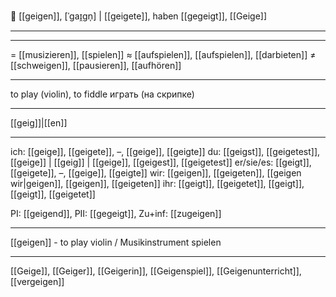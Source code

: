 🎻 [[geigen]], [ˈɡaɪ̯ɡn̩] | [[geigete]], haben [[gegeigt]], [[Geige]]

---

---

= [[musizieren]], [[spielen]]
≈ [[aufspielen]], [[aufspielen]], [[darbieten]]
≠ [[schweigen]], [[pausieren]], [[aufhören]]

---

to play (violin), to fiddle
играть (на скрипке)

---

[[geig]]|[[en]]

---

ich: [[geige]], [[geigete]], –, [[geige]], [[geigte]]
du: [[geigst]], [[geigetest]], [[geige]] | [[geig]] | [[geige]], [[geigest]], [[geigetest]]
er/sie/es: [[geigt]], [[geigete]], –, [[geige]], [[geigte]]
wir: [[geigen]], [[geigeten]], [[geigen wir|geigen]], [[geigen]], [[geigeten]]
ihr: [[geigt]], [[geigetet]], [[geigt]], [[geigt]], [[geigetet]]

PI: [[geigend]], PII: [[gegeigt]], Zu+inf: [[zugeigen]]

---

[[geigen]] - to play violin / Musikinstrument spielen

---

[[Geige]], [[Geiger]], [[Geigerin]], [[Geigenspiel]], [[Geigenunterricht]], [[vergeigen]]
